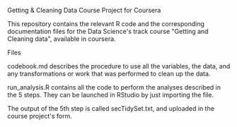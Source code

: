 Getting & Cleaning Data Course Project for Coursera

This repository contains the relevant R code and the corresponding documentation files for the Data Science's track course "Getting and Cleaning data", available in coursera.

Files

codebook.md describes the procedure to use all the variables, the data, and any transformations or work that was performed to clean up the data.

run_analysis.R contains all the code to perform the analyses described in the 5 steps. They can be launched in RStudio by just importing the file.

The output of the 5th step is called secTidySet.txt, and uploaded in the course project's form.
